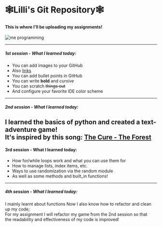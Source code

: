 # **🕸️Lilli's Git Repository🕸️**
#### This is where I'll be uploading my assignments!

![me programming](https://i.pinimg.com/736x/45/63/af/4563af0984f8fedabd22e938cd938441.jpg)

---
##### 1st session - What I learned today:
+ You can add images to your GitHub
+ Also [links](https://youtu.be/qPNa9KD4Y_k?si=sJ9K8-Z_GUyrJLCS)
+ You can add bullet points in GitHub
+ You can write **bold** and *cursive*
+ You can scratch ~~things out~~
+ And configure your favorite IDE color scheme
---
##### 2nd session - What I learned today:
I learned the basics of python and created a text-adventure game!   
It's inspired by this song:  [The Cure - The Forest](https://www.youtube.com/watch?v=xik-y0xlpZ0&list=RDxik-y0xlpZ0&start_radio=1)
---
#### 3rd session - What I learned today:
- How for/while loops work and what you can use them for
- How to manage lists, index items, etc.
- Ways to use randomization via the random module
- As well as some methods and built_in functions!
---
##### 4th session - What I learned today:
I mainly learnt about functions 
Now I also know how to refactor and clean up my code;  
For my assignment I will refactor my game from the 2nd session so that  
the readability and effectiveness of my code is improved!



